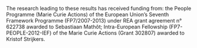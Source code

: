 The research leading to these results has received funding from: the People Programme (Marie Curie Actions) of the European Union’s Seventh Framework Programme (FP7/2007-2013) under REA grant agreement n° 622738 awarded to Sebastiaan Mathôt; Intra-European Fellowship (FP7-PEOPLE-2012-IEF) of the Marie Curie Actions (Grant 302807) awarded to Kristof Strijkers.
